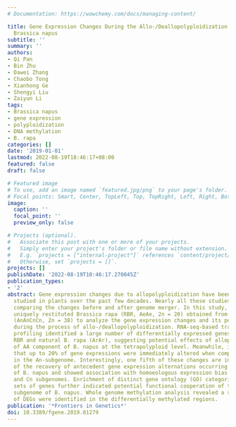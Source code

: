 ```yaml
---
# Documentation: https://wowchemy.com/docs/managing-content/

title: Gene Expression Changes During the Allo-/Deallopolyploidization Process of
  Brassica napus
subtitle: ''
summary: ''
authors:
- Qi Pan
- Bin Zhu
- Dawei Zhang
- Chaobo Tong
- Xianhong Ge
- Shengyi Liu
- Zaiyun Li
tags:
- Brassica napus
- gene expression
- polyploidization
- DNA methylation
- B. rapa
categories: []
date: '2019-01-01'
lastmod: 2022-08-19T18:46:17+08:00
featured: false
draft: false

# Featured image
# To use, add an image named `featured.jpg/png` to your page's folder.
# Focal points: Smart, Center, TopLeft, Top, TopRight, Left, Right, BottomLeft, Bottom, BottomRight.
image:
  caption: ''
  focal_point: ''
  preview_only: false

# Projects (optional).
#   Associate this post with one or more of your projects.
#   Simply enter your project's folder or file name without extension.
#   E.g. `projects = ["internal-project"]` references `content/project/deep-learning/index.md`.
#   Otherwise, set `projects = []`.
projects: []
publishDate: '2022-08-19T10:46:17.270045Z'
publication_types:
- '2'
abstract: Gene expression changes due to allopolyploidization have been extensively
  studied in plants over the past few decades. Nearly all these studies focused on
  comparing the changes before and after genome merger. In this study, we used the
  uniquely restituted Brassica rapa (RBR, AeAe, 2n = 20) obtained from Brassica napus
  (AnAnCnCn, 2n = 38) to analyze the gene expression changes and its potential mechanism
  during the process of allo-/deallopolyploidization. RNA-seq-based transcriptome
  profiling identified a large number of differentially expressed genes (DEGs) between
  RBR and natural B. rapa (ArAr), suggesting potential effects of allopolyploidization/domestication
  of AA component of B. napus at the tetrapolyploid level. Meanwhile, it was revealed
  that up to 20% of gene expressions were immediately altered when compared with those
  in the An-subgenome. Interestingly, one fifth of these changes are in fact indicative
  of the recovery of antecedent gene expression alternations occurring since the origin
  of B. napus and showed association with homoeologous expression bias between An
  and Cn subgenomes. Enrichment of distinct gene ontology (GO) categories of the above
  sets of genes further indicated potential functional cooperation of the An and Cn
  subgenome of B. napus. Whole genome methylation analysis revealed a small number
  of DEGs were identified in the differentially methylated regions.
publication: '*Frontiers in Genetics*'
doi: 10.3389/fgene.2019.01279
---
```

